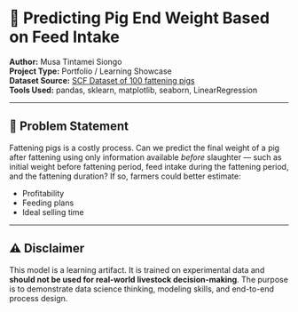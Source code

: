 # 🐷 Predicting Pig End Weight Based on Feed Intake
**Author:** Musa Tintamei Siongo  
**Project Type:** Portfolio / Learning Showcase  
**Dataset Source:** [SCF Dataset of 100 fattening pigs](https://zenodo.org/records/6626445)  
**Tools Used:** pandas, sklearn, matplotlib, seaborn, LinearRegression

---

## 🧠 Problem Statement
Fattening pigs is a costly process. Can we predict the final weight of a pig after fattening using only information available *before* slaughter — such as initial weight before fattening period, feed intake during the fattening period, and the fattening duration? If so, farmers could better estimate:
- Profitability
- Feeding plans
- Ideal selling time

---

## ⚠️ Disclaimer
This model is a learning artifact. It is trained on experimental data and **should not be used for real-world livestock decision-making**. The purpose is to demonstrate data science thinking, modeling skills, and end-to-end process design.
